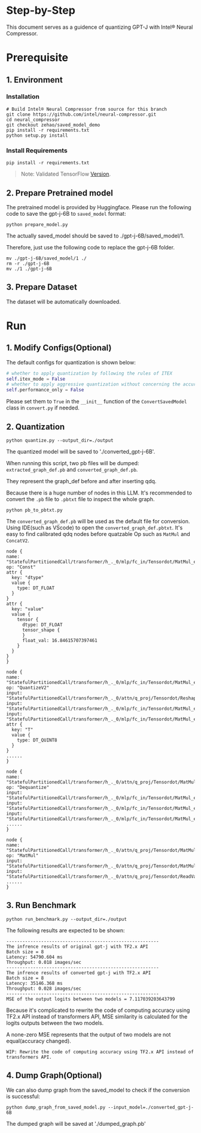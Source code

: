 Step-by-Step
============

This document serves as a guidence of quantizing GPT-J with Intel® Neural Compressor.


# Prerequisite

## 1. Environment

### Installation
```shell
# Build Intel® Neural Compressor from source for this branch
git clone https://github.com/intel/neural-compressor.git
cd neural_compressor
git checkout zehao/saved_model_demo
pip install -r requirements.txt 
python setup.py install
```

### Install Requirements
```shell
pip install -r requirements.txt
```
> Note: Validated TensorFlow [Version](/docs/source/installation_guide.md#validated-software-environment).

## 2. Prepare Pretrained model

The pretrained model is provided by Huggingface. Please run the following code to save the gpt-j-6B to ```saved_model``` format: 
 ```
python prepare_model.py
 ```
The actually saved_model should be saved to ./gpt-j-6B/saved_model/1.

Therefore, just use the following code to replace the gpt-j-6B folder.
 ```
mv ./gpt-j-6B/saved_model/1 ./
rm -r ./gpt-j-6B
mv ./1 ./gpt-j-6B
 ```

## 3. Prepare Dataset
The dataset will be automatically downloaded.

# Run

## 1. Modify Configs(Optional)
The default configs for quantization is shown below:
  ```python
  # whether to apply quantization by following the rules of ITEX
  self.itex_mode = False
  # whether to apply aggressive quantization without concerning the accuracy
  self.performance_only = False
  ```
Please set them to ```True``` in the ```__init__``` function of the ```ConvertSavedModel``` class in ```convert.py``` if needed.

## 2. Quantization
  ```shell
  python quantize.py --output_dir=./output
  ```
The quantized model will be saved to './converted_gpt-j-6B'.

When running this script, two pb files will be dumped: ```extracted_graph_def.pb``` and ```converted_graph_def.pb```. 

They represent the graph_def before and after inserting qdq.

Because there is a huge number of nodes in this LLM. It's recommended to convert the ```.pb``` file to ```.pbtxt``` file to inspect the whole graph.

  ```shell
  python pb_to_pbtxt.py
  ```

The ```converted_graph_def.pb``` will be used as the default file for conversion.
Using IDE(such as VScode) to open the ```converted_graph_def.pbtxt```. It's easy to find calibrated qdq nodes before quatzable Op such as ```MatMul``` and ```ConcatV2```.

  ```
node {
  name: "StatefulPartitionedCall/transformer/h_._0/mlp/fc_in/Tensordot/MatMul_eightbit_max_StatefulPartitionedCall/transformer/h_._0/attn/q_proj/Tensordot/Reshape/frozen_max_only"
  op: "Const"
  attr {
    key: "dtype"
    value {
      type: DT_FLOAT
    }
  }
  attr {
    key: "value"
    value {
      tensor {
        dtype: DT_FLOAT
        tensor_shape {
        }
        float_val: 16.84615707397461
      }
    }
  }
}

node {
  name: "StatefulPartitionedCall/transformer/h_._0/mlp/fc_in/Tensordot/MatMul_eightbit_quantize_StatefulPartitionedCall/transformer/h_._0/attn/q_proj/Tensordot/Reshape"
  op: "QuantizeV2"
  input: "StatefulPartitionedCall/transformer/h_._0/attn/q_proj/Tensordot/Reshape"
  input: "StatefulPartitionedCall/transformer/h_._0/mlp/fc_in/Tensordot/MatMul_eightbit_min_StatefulPartitionedCall/transformer/h_._0/attn/q_proj/Tensordot/Reshape/frozen_min_only"
  input: "StatefulPartitionedCall/transformer/h_._0/mlp/fc_in/Tensordot/MatMul_eightbit_max_StatefulPartitionedCall/transformer/h_._0/attn/q_proj/Tensordot/Reshape/frozen_max_only"
  attr {
    key: "T"
    value {
      type: DT_QUINT8
    }
  }
  ......
}

node {
  name: "StatefulPartitionedCall/transformer/h_._0/attn/q_proj/Tensordot/MatMul_dequantize"
  op: "Dequantize"
  input: "StatefulPartitionedCall/transformer/h_._0/mlp/fc_in/Tensordot/MatMul_eightbit_quantize_StatefulPartitionedCall/transformer/h_._0/attn/q_proj/Tensordot/Reshape"
  input: "StatefulPartitionedCall/transformer/h_._0/mlp/fc_in/Tensordot/MatMul_eightbit_quantize_StatefulPartitionedCall/transformer/h_._0/attn/q_proj/Tensordot/Reshape:1"
  input: "StatefulPartitionedCall/transformer/h_._0/mlp/fc_in/Tensordot/MatMul_eightbit_quantize_StatefulPartitionedCall/transformer/h_._0/attn/q_proj/Tensordot/Reshape:2"
  ......
}

node {
  name: "StatefulPartitionedCall/transformer/h_._0/attn/q_proj/Tensordot/MatMul"
  op: "MatMul"
  input: "StatefulPartitionedCall/transformer/h_._0/attn/q_proj/Tensordot/MatMul_dequantize"
  input: "StatefulPartitionedCall/transformer/h_._0/attn/q_proj/Tensordot/ReadVariableOp__dequant"
  ......
}
  ```

## 3. Run Benchmark 
  ```shell
  python run_benchmark.py --output_dir=./output
  ```

The following results are expected to be shown:
```shell
---------------------------------------------------------
The infrence results of original gpt-j with TF2.x API
Batch size = 8
Latency: 54790.604 ms
Throughput: 0.018 images/sec
---------------------------------------------------------
The infrence results of converted gpt-j with TF2.x API
Batch size = 8
Latency: 35146.368 ms
Throughput: 0.028 images/sec
---------------------------------------------------------
MSE of the output logits between two models = 7.117039203643799

```

Because it's complicated to rewrite the code of computing accuracy using TF2.x API instead of transformers API, MSE similarity is calculated for the logits outputs between the two models.

A none-zero MSE represents that the output of two models are not equal(accuracy changed).

```
WIP: Rewrite the code of computing accuracy using TF2.x API instead of transformers API.
```

## 4. Dump Graph(Optional)
We can also dump graph from the saved_model to check if the conversion is successful:

  ```shell
  python dump_graph_from_saved_model.py --input_model=./converted_gpt-j-6B
  ```

The dumped graph will be saved at './dumped_graph.pb'